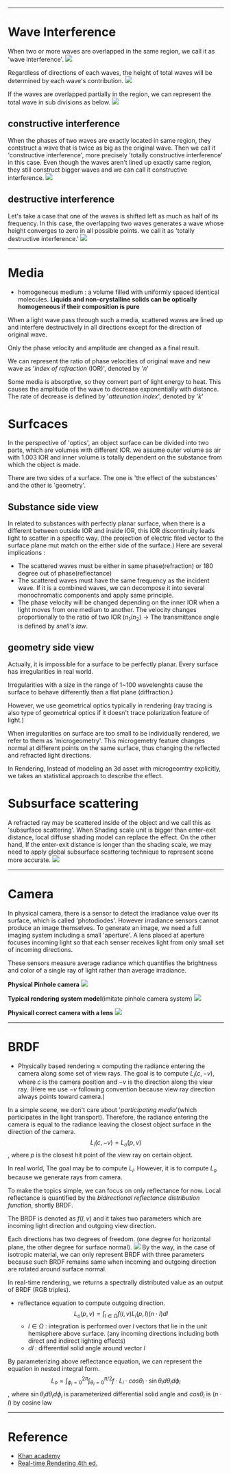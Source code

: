 ********
# Wave Interference
When two or more waves are overlapped in the same region, we call it as 'wave interference'.
![](../../images/Pasted%20image%2020240806165907.png)

Regardless of directions of each waves, the height of total waves will be determined by each wave's contribution.
![](../../images/Pasted%20image%2020240806170242.png)

If the waves are overlapped partially in the region, we can represent the total wave in sub divisions as below.
![](../../images/Pasted%20image%2020240806170424.png)

## constructive interference
 When the phases of two waves are exactly located in same region, they contstruct a wave that is twice as big as the original wave. Then we call it 'constructive interference', more precisely 'totally constructive interference' in this case.
Even though the waves aren't lined up exactly same region, they still construct bigger waves and we can call it constructive interference.
![](../../images/Pasted%20image%2020240806171006.png)

## destructive interference
Let's take a case that one of the waves is shifted left as much as half of its frequency.
In this case, the overlapping two waves generates a wave whose height converges to zero in all possible points.
we call it as 'totally destructive interference.'
![](../../images/Pasted%20image%2020240806171425.png)

---
# Media

- homogeneous medium : a volume filled with uniformly spaced identical molecules. **Liquids and non-crystalline solids can be optically homogeneous if their composition is pure**
  
When a light wave pass through such a media, scattered waves are lined up and interfere destructively in all directions except for the direction of original wave.

Only the phase velocity and amplitude are changed as a final result.

We can represent the ratio of phase velocities of original wave and new wave as '*index of rafraction* (IOR)', denoted by '$n$'

Some media is absorptive, so they convert part of light energy to heat.
This causes the amplitude of the wave to decrease exponentially with distance.
The rate of decrease is defined by '*atteunation index*', denoted by '$k$'


# Surfcaces
In the perspective of 'optics', an object surface can be divided into two parts, which are volumes with different IOR.
we assume outer volume as air with 1.003 IOR and inner volume is totally dependent on the substance from which the object is made. 

There are two sides of a surface.
The one is 'the effect of the substances' and the other is 'geometry'.

## Substance side view
In related to substances with perfectly planar surface, when there is a different between outside IOR and inside IOR, this IOR discontinuity leads light to scatter in a specific way. (the projection of electric filed vector to the surface plane mut match on the either side of the surface.)
Here are several implications :
- The scattered waves must be either in same phase(refraction) or 180 degree out of phase(reflectance)
- The scattered waves must have the same frequency as the incident wave. If it is a combined waves, we can decompose it into several monochromatic components and apply same principle.
- The phase velocity will be changed depending on the inner IOR when a light moves from one medium to another. The velocity changes proportionally to the ratio of two IOR ($n_1/n_2$)
	-> The transmittance angle is defined by *snell's law*.


## geometry side view

Actually, it is impossible for a surface to be perfectly planar. Every surface has irregularities in real world.

Irregularities with a size in the range of 1~100 wavelenghts cause the surface to behave differently than a flat plane (diffraction.)

However, we use geometrical optics typically in rendering (ray tracing is also type of geometrical optics if it doesn't trace polarization feature of light.)

When irregularities on surface are too small to be individually rendered, we refer to them as 'microgeometry'.
This microgemetry feature changes normal at different points on the same surface, thus changing the reflected and refracted light directions.

In Rendering, Instead of modeling an 3d asset with microgeomtry explicitly, we takes an statistical approach to describe the effect.


# Subsurface scattering
A refracted ray may be scattered inside of the object and we call this as 'subsurface scattering'.
When Shading scale unit is bigger than enter-exit distance, local diffuse shading model can replace the effect.
On the other hand, If the enter-exit distance is longer than the shading scale, we may need to apply global subsurface scattering technique to represent scene more accurate.
![](../../images/Pasted%20image%2020240809163128.png)


---

# Camera

 In physical camera, there is a sensor to detect the irradiance value over its surface, which is called 'photodiodes'.
However irradiance sensors cannot produce an image themselves.
 To generate an image, we need a full imaging system including a small 'aperture'.
A lens placed at aperture focuses incoming light so that each senser receives light from only small set of incoming directions.

These sensors measure average radiance which quantifies the brightness and color of a single ray of light rather than average irradiance.

**Physical Pinhole camera**
![](../../images/Pasted%20image%2020240809165357.png)

**Typical rendering system model**(imitate pinhole camera system)
![](../../images/Pasted%20image%2020240809165438.png)

**Physicall correct camera with a lens**
![](../../images/Pasted%20image%2020240809165509.png)


---
# BRDF

- Physically based rendering $\approx$ computing the radiance entering the camera along some set of view rays.
  The goal is to compute $L_i(c,-v)$, where $c$ is the camera position and $-v$ is the direction along the view ray. (Here we use $-v$ following convention because view ray direction always points toward camera.)

In a simple scene, we don't care about '*participating media*'(which participates in the light transport).
Therefore, the radiance entering the camera is equal to the radiance leaving the closest object surface in the direction of the camera.
$$L_i(c,-v) =L_o(p,v)$$
, where $p$ is the closest hit point of the view ray on certain object.

In real world, The goal may be to compute $L_i$. However, it is to compute $L_o$ because we generate rays from camera.


To make the topics simple, we can focus on only reflectance for now.
Local reflectance is quantified by the *bidirectional reflectance distribution function*, shortly BRDF.

The BRDF is denoted as $f(l,v)$ and it takes two parameters which are incoming light direction and outgoing view direction.

Each directions has two degrees of freedom. (one degree for horizontal plane, the other degree for surface normal).
![](../../images/Pasted%20image%2020240809171317.png)
By the way, in the case of isotropic material, we can only represent BRDF with three parameters because such BRDF remains same when incoming and outgoing direction are rotated around surface normal.


In real-time rendering, we returns a spectrally distributed value as an output of BRDF (RGB triples).
- reflectance equation to compute outgoing direction.
$$L_o(p,v) = \int_{l\in\Omega}f(l,v)L_i(p,l)(n\cdot l)dl$$
	- $l\in\Omega$ : integration is performed over $l$ vectors that lie in the unit hemisphere above surface. (any incoming directions including both direct and indirect lighting effects)
	- $dl$ : differential solid angle around vector $l$

By parameterizing above reflectance equation, we can represent the equation in nested integral form.
$$L_o=\int_{\phi_i=0}^{2\pi}\int_{\theta_i=0}^{\pi/2}f\cdot L_i\cdot cos\theta_i\cdot \sin{\theta_i}d\theta_id\phi_i$$, where $\sin{\theta_i}d\theta_id\phi_i$ is parameterized differential solid angle and $cos\theta_i$ is $(n\cdot l)$ by cosine law

---
# Reference

- [Khan academy](https://www.khanacademy.org/science/physics/mechanical-waves-and-sound/standing-waves/v/wave-interference-pulses)
- [Real-time Rendering 4th ed.](https://www.realtimerendering.com/)